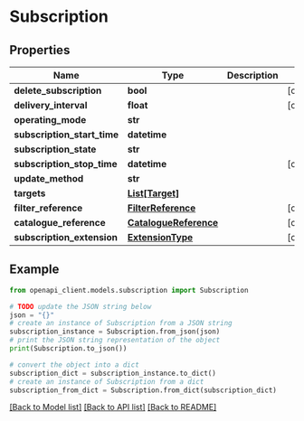 # Subscription


## Properties

Name | Type | Description | Notes
------------ | ------------- | ------------- | -------------
**delete_subscription** | **bool** |  | [optional] 
**delivery_interval** | **float** |  | [optional] 
**operating_mode** | **str** |  | 
**subscription_start_time** | **datetime** |  | 
**subscription_state** | **str** |  | 
**subscription_stop_time** | **datetime** |  | [optional] 
**update_method** | **str** |  | 
**targets** | [**List[Target]**](Target.md) |  | 
**filter_reference** | [**FilterReference**](FilterReference.md) |  | [optional] 
**catalogue_reference** | [**CatalogueReference**](CatalogueReference.md) |  | [optional] 
**subscription_extension** | [**ExtensionType**](ExtensionType.md) |  | [optional] 

## Example

```python
from openapi_client.models.subscription import Subscription

# TODO update the JSON string below
json = "{}"
# create an instance of Subscription from a JSON string
subscription_instance = Subscription.from_json(json)
# print the JSON string representation of the object
print(Subscription.to_json())

# convert the object into a dict
subscription_dict = subscription_instance.to_dict()
# create an instance of Subscription from a dict
subscription_from_dict = Subscription.from_dict(subscription_dict)
```
[[Back to Model list]](../README.md#documentation-for-models) [[Back to API list]](../README.md#documentation-for-api-endpoints) [[Back to README]](../README.md)


